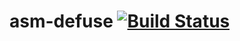 # asm-defuse [![Build Status](https://travis-ci.org/andrioli/asm-defuse.png?branch=master)](https://travis-ci.org/andrioli/asm-defuse)
